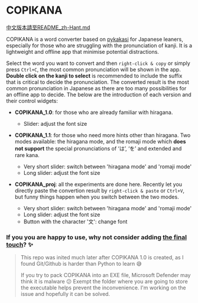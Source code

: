 # COPIKANA
[中文版本請至README_zh-Hant.md](https://github.com/samhui96/COPIKANA/edit/main/README_zh-Hant.md)

COPIKANA is a word converter based on [pykakasi](https://github.com/miurahr/pykakasi) for Japanese leaners, especially for those who are struggling with the pronunciation of kanji. It is a lightweight and offline app that minimise potential distractions.

Select the word you want to convert and then `right-click & copy` or simply press `Ctrl+C`, the most common pronunciation will be shown in the app. **Double click on the kanji to select** is recommended to include the suffix that is critical to decide the pronunciation. The converted result is the most common pronunciation in Japanese as there are too many possibilities for an offline app to decide. The below are the introduction of each version and their control widgets:

- **COPIKANA_1.0**: for those who are already familiar with hiragana.
  - Slider: adjust the font size

- **COPIKANA_1.1**: for those who need more hints other than hiragana. Two modes available: the hiragana mode, and the romaji mode which **does not support** the special pronunciations of ‘は’, ‘を’ and extended and rare kana.
  - Very short slider: switch between 'hiragana mode' and 'romaji mode'
  - Long slider: adjust the font size

- **COPIKANA_proj**: all the experiments are done here. Recently let you directly paste the convertion result by `right-click & paste` or  `Ctrl+V`, but funny things happen when you switch between the two modes.
  - Very short slider: switch between 'hiragana mode' and 'romaji mode'
  - Long slider: adjust the font size
  - Button with the character '文': change font
 
 ### If you you are happy to use, why not consider adding [the final touch](https://ko-fi.com/s/b8e4f06daa)? ✨

> This repo was inited much later after COPIKANA 1.0 is created, as I found Git/Github is harder than Python to learn 😅
> 
> If you try to pack COPIKANA into an EXE file, Microsoft Defender may think it is malware 😕 Exempt the folder where you are going to store the executable helps prevent the inconvenience. I'm working on the issue and hopefully it can be solved.


